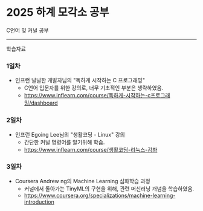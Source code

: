 # 2025 하계 모각소 공부
C언어 및 커널 공부

--- 
학습자료

### 1일차
- 인프런 널널한 개발자님의 "독하게 시작하는 C 프로그래밍"
  - C언어 입문자를 위한 강의로, 너무 기초적인 부분은 생략하였음.
  - https://www.inflearn.com/course/독하게-시작하는-c프로그래밍/dashboard

### 2일차
- 인프런 Egoing Lee님의 "생활코딩 - Linux" 강의
  - 간단한 커널 명령어를 알기위해 학습.
  - https://www.inflearn.com/course/생활코딩-리눅스-강좌

 ### 3일차
- Coursera Andrew ng의 Machine Learning 심화학습 과정
  - 커널에서 돌아가는 TinyML의 구현을 위해, 관련 머신러닝 개념을 학습하였음.
  - https://www.coursera.org/specializations/machine-learning-introduction



